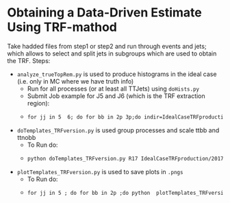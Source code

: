 # Obtaining a Data-Driven Estimate Using TRF-mathod

 Take hadded files from step1 or step2 and run through events and jets; which allows to select and split jets in subgroups
 which are used to obtain the TRF.
 Steps:
   * `analyze_trueTopRem.py` is used to produce histograms in the ideal case (i.e. only in MC where we have truth info)
      * Run for all processes (or at least all TTJets) using `doHists.py`
      * Submit Job example for J5 and J6 (which is the TRF extraction region):
      * ```markdown
        for jj in 5  6; do for bb in 2p 3p;do indir=IdealCaseTRFproduction/2017/${jj} ; qsub -q localgrid -N d${bb}_${jj}_${iplot} -o ${indir}/${vk}${bb}_${iplot}.out -e ${indir}/${vk}${bb}_${iplot}.err -v INDIR=${PWD}/${indir},iPLOT=${iplot},REGION=extractionProdAna17,nBTAG=${bb},nJETS=${jj} doQSUBjob.sh;done;done;
        ``` 
   * `doTemplates_TRFversion.py` is used group processes and scale ttbb and ttnobb 
      * To Run do:
      * ```markdown
        python doTemplates_TRFversion.py R17 IdealCaseTRFproduction/2017/J6/kinematics_extractionProdAna17_mixator_vlq_JetallPt2021_2_8_23_20/el20mu20_MET60_MT60_1jet0_2jet00/
        ```
   * `plotTemplates_TRFversion.py` is used to save plots in `.pngs` 
      * To Run do:
      * ```markdown
        for jj in 5 ; do for bb in 2p ;do python  plotTemplates_TRFversion.py IdealCaseTRFproduction/2017/J6/kinematics_extractionProdAna17_mixator_vlq_JetallPt2021_2_8_23_20/el20mu20_MET60_MT60_1jet0_2jet00/ ${bb} ${jj} 0.1 out
        ```
    